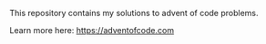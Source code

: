 This repository contains my solutions to advent of code problems.

Learn more here: https://adventofcode.com